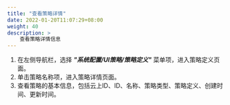 ```yaml
---
title: "查看策略详情"
date: 2022-01-20T11:07:29+08:00
weight: 40
description: >
    查看策略详情信息
---
```


1. 在左侧导航栏，选择 **_"系统配置/UI策略/策略定义"_** 菜单项，进入策略定义页面。
2. 单击策略名称项，进入策略详情页面。
3. 查看策略的基本信息，包括云上ID、ID、名称、策略类型、策略定义、创建时间、更新时间。